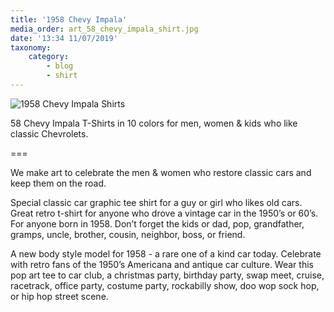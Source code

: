 ```yaml
---
title: '1958 Chevy Impala'
media_order: art_58_chevy_impala_shirt.jpg
date: '13:34 11/07/2019'
taxonomy:
    category:
        - blog
        - shirt
---
```


![1958 Chevy Impala Shirts](image://rocketlauncher/pages/blog/art_58_chevy_impala_shirt.jpg)

58 Chevy Impala T-Shirts in 10 colors for men, women & kids who like classic Chevrolets.

===

We make art to celebrate the men & women who restore classic cars and keep them on the road. 

Special classic car graphic tee shirt for a guy or girl who likes old cars. Great retro t-shirt for anyone who drove a vintage car in the 1950’s or 60’s.  For anyone born in 1958. Don’t forget the kids or dad, pop, grandfather, gramps, uncle, brother, cousin, neighbor, boss, or friend. 

A new body style model for 1958 - a rare one of a kind car today. Celebrate with retro fans of the 1950’s Americana and antique car culture. Wear this pop art tee to car club, a christmas party, birthday party, swap meet, cruise, racetrack, office party, costume party, rockabilly show, doo wop sock hop, or hip hop street scene.
